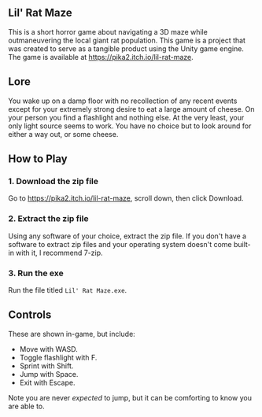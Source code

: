 ## Lil' Rat Maze ##
This is a short horror game about navigating a 3D maze while outmaneuvering the local giant rat population. This game is a project that was created to serve as a tangible product using the Unity game engine. The game is available at https://pika2.itch.io/lil-rat-maze.

## Lore ###
You wake up on a damp floor with no recollection of any recent events except for your extremely strong desire to eat a large amount of cheese. On your person you find a flashlight and nothing else. At the very least, your only light source seems to work. You have no choice but to look around for either a way out, or some cheese.

## How to Play ###
### 1. Download the zip file
Go to https://pika2.itch.io/lil-rat-maze, scroll down, then click Download.

### 2. Extract the zip file
Using any software of your choice, extract the zip file. If you don't have a software to extract zip files and your operating system doesn't come built-in with it, I recommend 7-zip.

### 3. Run the exe
Run the file titled `Lil' Rat Maze.exe`.

## Controls ###
These are shown in-game, but include:

- Move with WASD. 
- Toggle flashlight with F. 
- Sprint with Shift.
- Jump with Space.
- Exit with Escape.
    
Note you are never _expected_ to jump, but it can be comforting to know you are able to.
